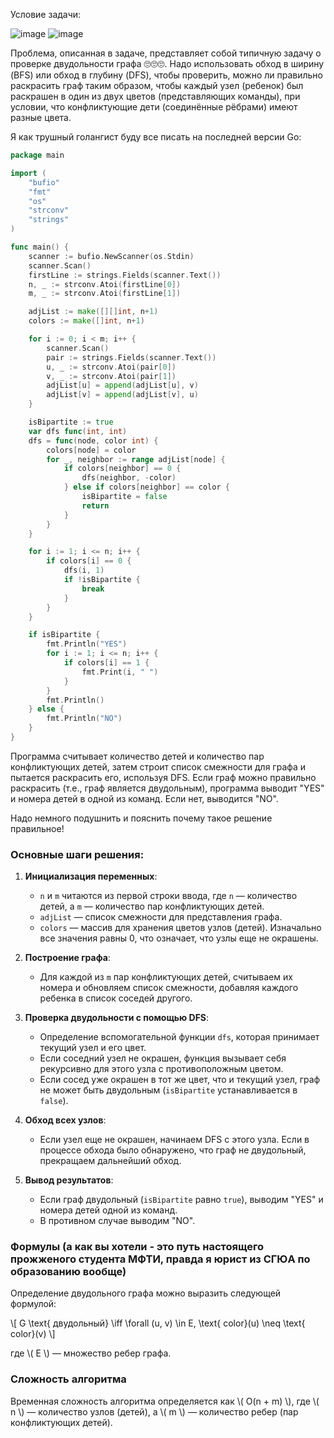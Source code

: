 Условие задачи:


![image](https://github.com/Artem-Olifirenko/Programming-Contest-1-1-PT/assets/97922268/567a2bc2-dada-4bc0-9561-63cc03303057)
![image](https://github.com/Artem-Olifirenko/Programming-Contest-1-1-PT/assets/97922268/c7381fff-a824-4a13-9eff-e7106a969913)


Проблема, описанная в задаче, представляет собой типичную задачу о проверке двудольности графа 🙄🙄🙄. Надо использовать обход в ширину (BFS) или обход в глубину (DFS), чтобы проверить, можно ли правильно раскрасить граф таким образом, чтобы каждый узел (ребенок) был раскрашен в один из двух цветов (представляющих команды), при условии, что конфликтующие дети (соединённые рёбрами) имеют разные цвета.

Я как трушный голангист буду все писать на последней версии Go:

```go
package main

import (
	"bufio"
	"fmt"
	"os"
	"strconv"
	"strings"
)

func main() {
	scanner := bufio.NewScanner(os.Stdin)
	scanner.Scan()
	firstLine := strings.Fields(scanner.Text())
	n, _ := strconv.Atoi(firstLine[0])
	m, _ := strconv.Atoi(firstLine[1])

	adjList := make([][]int, n+1)
	colors := make([]int, n+1)

	for i := 0; i < m; i++ {
		scanner.Scan()
		pair := strings.Fields(scanner.Text())
		u, _ := strconv.Atoi(pair[0])
		v, _ := strconv.Atoi(pair[1])
		adjList[u] = append(adjList[u], v)
		adjList[v] = append(adjList[v], u)
	}

	isBipartite := true
	var dfs func(int, int)
	dfs = func(node, color int) {
		colors[node] = color
		for _, neighbor := range adjList[node] {
			if colors[neighbor] == 0 {
				dfs(neighbor, -color)
			} else if colors[neighbor] == color {
				isBipartite = false
				return
			}
		}
	}

	for i := 1; i <= n; i++ {
		if colors[i] == 0 {
			dfs(i, 1)
			if !isBipartite {
				break
			}
		}
	}

	if isBipartite {
		fmt.Println("YES")
		for i := 1; i <= n; i++ {
			if colors[i] == 1 {
				fmt.Print(i, " ")
			}
		}
		fmt.Println()
	} else {
		fmt.Println("NO")
	}
}
```

Программа считывает количество детей и количество пар конфликтующих детей, затем строит список смежности для графа и пытается раскрасить его, используя DFS. Если граф можно правильно раскрасить (т.е., граф является двудольным), программа выводит "YES" и номера детей в одной из команд. Если нет, выводится "NO".

Надо немного подушнить и пояснить почему такое решение правильное!

### Основные шаги решения:

1. **Инициализация переменных**:
   - `n` и `m` читаются из первой строки ввода, где `n` — количество детей, а `m` — количество пар конфликтующих детей.
   - `adjList` — список смежности для представления графа.
   - `colors` — массив для хранения цветов узлов (детей). Изначально все значения равны 0, что означает, что узлы еще не окрашены.

2. **Построение графа**:
   - Для каждой из `m` пар конфликтующих детей, считываем их номера и обновляем список смежности, добавляя каждого ребенка в список соседей другого.

3. **Проверка двудольности с помощью DFS**:
   - Определение вспомогательной функции `dfs`, которая принимает текущий узел и его цвет.
   - Если соседний узел не окрашен, функция вызывает себя рекурсивно для этого узла с противоположным цветом.
   - Если сосед уже окрашен в тот же цвет, что и текущий узел, граф не может быть двудольным (`isBipartite` устанавливается в `false`).

4. **Обход всех узлов**:
   - Если узел еще не окрашен, начинаем DFS с этого узла. Если в процессе обхода было обнаружено, что граф не двудольный, прекращаем дальнейший обход.

5. **Вывод результатов**:
   - Если граф двудольный (`isBipartite` равно `true`), выводим "YES" и номера детей одной из команд.
   - В противном случае выводим "NO".

### Формулы (а как вы хотели - это путь настоящего прожженого студента МФТИ, правда я юрист из СГЮА по образованию вообще)

Определение двудольного графа можно выразить следующей формулой:

\\[ G \text{ двудольный} \iff \forall (u, v) \in E, \text{ color}(u) \neq \text{ color}(v) \\]

где \\( E \\) — множество ребер графа.

### Сложность алгоритма

Временная сложность алгоритма определяется как \\( O(n + m) \\), где \\( n \\) — количество узлов (детей), а \\( m \\) — количество ребер (пар конфликтующих детей).
